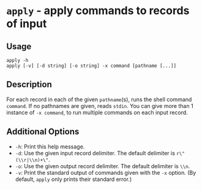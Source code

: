 # `apply` - apply commands to records of input

## Usage

```
apply -h
apply [-v] [-d string] [-o string] -x command [pathname [...]]
```

## Description

For each record in each of the given `pathname`(s), runs the shell command
`command`. If no pathnames are given, reads `stdin`. You can give more than 1
instance of `-x command`, to run multiple commands on each input record.

## Additional Options

* `-h`: Print this help message.
* `-d`: Use the given input record delimiter. The default delimiter is
  `r\"(\\r|\\n)+\"`.
* `-o`: Use the given output record delimiter. The default delimiter is `\\n`.
* `-v`: Print the standard output of commands given with the `-x` option. (By
  default, `apply` only prints their standard error.)
